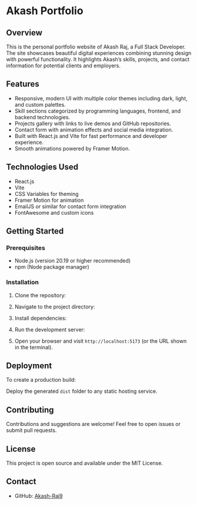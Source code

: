 # Akash Portfolio

## Overview
This is the personal portfolio website of Akash Raj, a Full Stack Developer. The site showcases beautiful digital experiences combining stunning design with powerful functionality. It highlights Akash’s skills, projects, and contact information for potential clients and employers.

## Features
- Responsive, modern UI with multiple color themes including dark, light, and custom palettes.
- Skill sections categorized by programming languages, frontend, and backend technologies.
- Projects gallery with links to live demos and GitHub repositories.
- Contact form with animation effects and social media integration.
- Built with React.js and Vite for fast performance and developer experience.
- Smooth animations powered by Framer Motion.

## Technologies Used
- React.js
- Vite
- CSS Variables for theming
- Framer Motion for animation
- EmailJS or similar for contact form integration
- FontAwesome and custom icons

## Getting Started

### Prerequisites
- Node.js (version 20.19 or higher recommended)
- npm (Node package manager)

### Installation
1. Clone the repository:


2. Navigate to the project directory:


3. Install dependencies:


4. Run the development server:


5. Open your browser and visit `http://localhost:5173` (or the URL shown in the terminal).

## Deployment
To create a production build:


Deploy the generated `dist` folder to any static hosting service.

## Contributing
Contributions and suggestions are welcome! Feel free to open issues or submit pull requests.

## License
This project is open source and available under the MIT License.

## Contact
- GitHub: [Akash-Raj9](https://github.com/Akash-Raj9)

